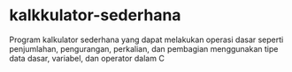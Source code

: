 # kalkkulator-sederhana
Program kalkulator sederhana yang dapat melakukan operasi dasar seperti penjumlahan, pengurangan, perkalian, dan pembagian menggunakan tipe data dasar, variabel, dan operator dalam C
